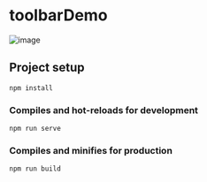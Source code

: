 # toolbarDemo

![image]('https://lychee.lanniu.top/uploads/big/e0a0ebad03ab2e349b85926ca809a767.png')

## Project setup
```
npm install
```

### Compiles and hot-reloads for development
```
npm run serve
```

### Compiles and minifies for production
```
npm run build
```
